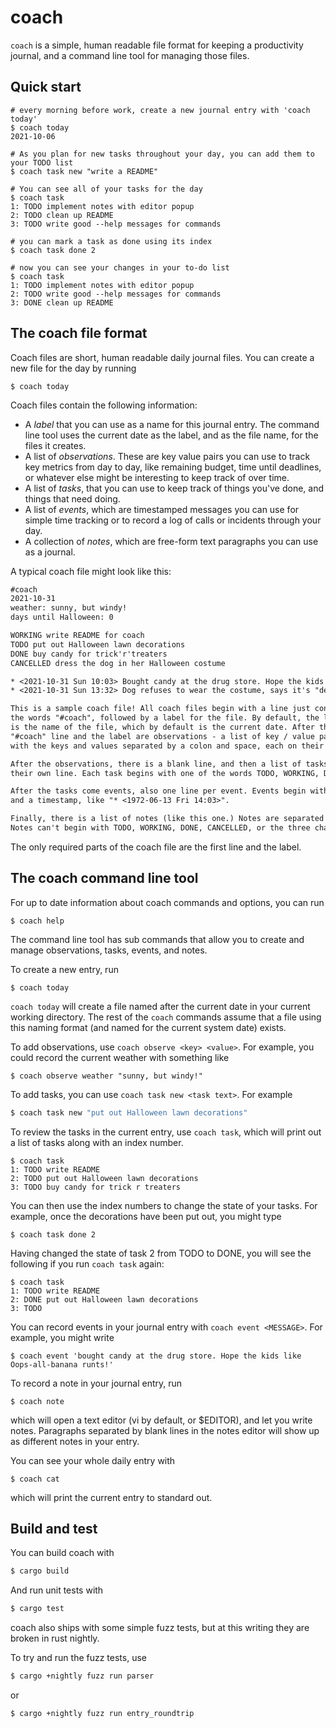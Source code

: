# coach

`coach` is a simple, human readable file format for keeping a productivity journal, and a command line tool for managing those files.

## Quick start

```console
# every morning before work, create a new journal entry with 'coach today'
$ coach today
2021-10-06

# As you plan for new tasks throughout your day, you can add them to your TODO list
$ coach task new "write a README"

# You can see all of your tasks for the day
$ coach task
1: TODO implement notes with editor popup
2: TODO clean up README
3: TODO write good --help messages for commands

# you can mark a task as done using its index
$ coach task done 2

# now you can see your changes in your to-do list
$ coach task
1: TODO implement notes with editor popup
2: TODO write good --help messages for commands
3: DONE clean up README

```

## The coach file format

Coach files are short, human readable daily journal files. You can create a new file for
the day by running

```console
$ coach today
```

Coach files contain the following information:

- A _label_ that you can use as a name for this journal entry. The command line tool uses the current date as the label, and as the file name, for the files it creates.
- A list of _observations_. These are key value pairs you can use to track key metrics from day to day, like remaining budget, time until deadlines, or whatever else might be interesting to keep track of over time.
- A list of _tasks_, that you can use to keep track of things you've done, and things that need doing.
- A list of _events_, which are timestamped messages you can use for simple time tracking or to record a log of calls or incidents through your day.
- A collection of _notes_, which are free-form text paragraphs you can use as a journal.

A typical coach file might look like this:

```txt
#coach
2021-10-31
weather: sunny, but windy!
days until Halloween: 0

WORKING write README for coach
TODO put out Halloween lawn decorations
DONE buy candy for trick'r'treaters
CANCELLED dress the dog in her Halloween costume

* <2021-10-31 Sun 10:03> Bought candy at the drug store. Hope the kids like Oops-all-banana Runts!
* <2021-10-31 Sun 13:32> Dog refuses to wear the costume, says it's "demeaning"

This is a sample coach file! All coach files begin with a line just containing
the words "#coach", followed by a label for the file. By default, the label
is the name of the file, which by default is the current date. After the
"#coach" line and the label are observations - a list of key / value pairs,
with the keys and values separated by a colon and space, each on their own line.

After the observations, there is a blank line, and then a list of tasks, each on
their own line. Each task begins with one of the words TODO, WORKING, DONE, or CANCELLED.

After the tasks come events, also one line per event. Events begin with an asterisk
and a timestamp, like "* <1972-06-13 Fri 14:03>".

Finally, there is a list of notes (like this one.) Notes are separated by blank lines.
Notes can't begin with TODO, WORKING, DONE, CANCELLED, or the three characters "* <"

```

The only required parts of the coach file are the first line and the label.

## The coach command line tool

For up to date information about coach commands and options, you can run

```console
$ coach help
```

The command line tool has sub commands that allow you to create and manage
observations, tasks, events, and notes.

To create a new entry, run

```console
$ coach today
```

`coach today` will create a file named after the current date in your
current working directory. The rest of the `coach` commands assume that
a file using this naming format (and named for the current system date)
exists.

To add observations, use `coach observe <key> <value>`. For example, you
could record the current weather with something like

```console
$ coach observe weather "sunny, but windy!"
```

To add tasks, you can use `coach task new <task text>`. For example

```sh
$ coach task new "put out Halloween lawn decorations"
```

To review the tasks in the current entry, use `coach task`, which will
print out a list of tasks along with an index number.

```console
$ coach task
1: TODO write README
2: TODO put out Halloween lawn decorations
3: TODO buy candy for trick r treaters
```

You can then use the index numbers to change the state of your tasks. For example,
once the decorations have been put out, you might type

```console
$ coach task done 2
```

Having changed the state of task 2 from TODO to DONE, you will see the following if you run `coach task` again:

```console
$ coach task
1: TODO write README
2: DONE put out Halloween lawn decorations
3: TODO
```

You can record events in your journal entry with `coach event <MESSAGE>`. For example, you might write

```console
$ coach event 'bought candy at the drug store. Hope the kids like Oops-all-banana runts!'
```

To record a note in your journal entry, run

```console
$ coach note
```

which will open a text editor (vi by default, or $EDITOR), and let you write notes.
Paragraphs separated by blank lines in the notes editor will show up as different
notes in your entry.

You can see your whole daily entry with

```console
$ coach cat
```

which will print the current entry to standard out.

## Build and test

You can build coach with

```sh
$ cargo build
```

And run unit tests with

```sh
$ cargo test
```

coach also ships with some simple fuzz tests, but at this writing they are broken in rust nightly.

To try and run the fuzz tests, use

```sh
$ cargo +nightly fuzz run parser
```

or

```sh
$ cargo +nightly fuzz run entry_roundtrip
```

